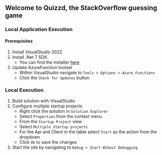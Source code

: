 ## Welcome to Quizzd, the StackOverflow guessing game

### Local Application Execution

#### Prerequisites
1. Install VisualStudio 2022
1. Install .Net 7 SDK.
   * You can find the installer [here](https://dotnet.microsoft.com/en-us/download/dotnet/7.0)
1. Update AzureFunction toolset
   * Within VisualStudio navigate to `Tools > Options > Azure Functions`
   * Click the `Check for Updates` button

### Local Execution
1. Build solution with VisualStudio
1. Configure multiple startup projects
   * Right click the solution in `Solution Explorer`
   * Select `Properties` from the context menu
   * From the `Startup Project` view
   * Select `Multiple startup projects`
   * For the Api and Client in the table select `Start` as the action from the dropdown
   * Click `Ok` to save the changes
1. Start the site by navigating to `Debug > Start Wihout Debugging`